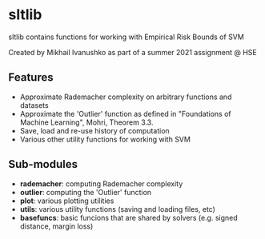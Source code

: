 # sltlib
sltlib contains functions for working with Empirical Risk Bounds of SVM

Created by Mikhail Ivanushko as part of a summer 2021 assignment @ HSE

## Features

- Approximate Rademacher complexity on arbitrary functions and datasets
- Approximate the 'Outlier' function as defined in "Foundations of Machine Learning", Mohri, Theorem 3.3.
- Save, load and re-use history of computation
- Various other utility functions for working with SVM

## Sub-modules

- **rademacher**: computing Rademacher complexity
- **outlier**: computing the 'Outlier' function
- **plot**: various plotting utilities
- **utils**: various utility functions (saving and loading files, etc)
- **basefuncs**: basic funcions that are shared by solvers (e.g. signed distance, margin loss)
